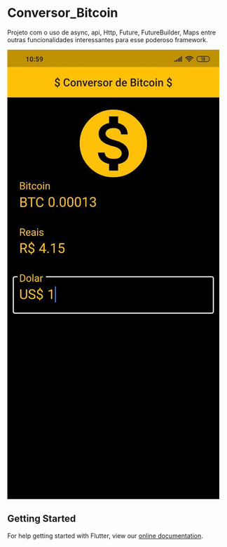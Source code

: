# Conversor_Bitcoin

Projeto com o uso de async, api, Http, Future, FutureBuilder, Maps entre outras funcionalidades interessantes para esse poderoso framework.

![Screenshot](https://github.com/dmAlbuquerque/bitcoin_converter/blob/master/Flutter_01.jpg) 

## Getting Started

For help getting started with Flutter, view our 
[online documentation](https://flutter.dev/docs).
